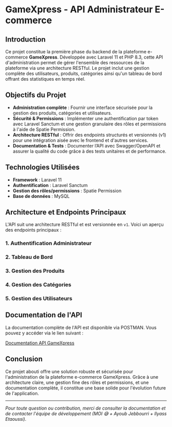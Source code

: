 # GameXpress - API Administrateur E-commerce

## Introduction

Ce projet constitue la première phase du backend de la plateforme e-commerce **GameXpress**. Développée avec Laravel 11 et PHP 8.3, cette API d'administration permet de gérer l'ensemble des ressources de la plateforme via une architecture RESTful. Le projet inclut une gestion complète des utilisateurs, produits, catégories ainsi qu'un tableau de bord offrant des statistiques en temps réel.

## Objectifs du Projet

- **Administration complète** : Fournir une interface sécurisée pour la gestion des produits, catégories et utilisateurs.
- **Sécurité & Permissions** : Implémenter une authentification par token avec Laravel Sanctum et une gestion granulaire des rôles et permissions à l'aide de Spatie Permission.
- **Architecture RESTful** : Offrir des endpoints structurés et versionnés (v1) pour une intégration aisée avec le frontend et d'autres services.
- **Documentation & Tests** : Documenter l’API avec Swagger/OpenAPI et assurer la qualité du code grâce à des tests unitaires et de performance.

## Technologies Utilisées

- **Framework** : Laravel 11
- **Authentification** : Laravel Sanctum
- **Gestion des rôles/permissions** : Spatie Permission
- **Base de données** : MySQL

## Architecture et Endpoints Principaux

L'API suit une architecture RESTful et est versionnée en `v1`. Voici un aperçu des endpoints principaux :

### 1. Authentification Administrateur

### 2. Tableau de Bord

### 3. Gestion des Produits

### 4. Gestion des Catégories

### 5. Gestion des Utilisateurs

## Documentation de l'API

La documentation complète de l'API est disponible via POSTMAN. Vous pouvez y accéder via le lien suivant :

[Documentation API GameXpress](https://documenter.getpostman.com/view/42976466/2sAYkBrLzv)

## Conclusion

Ce projet abouti offre une solution robuste et sécurisée pour l'administration de la plateforme e-commerce GameXpress. Grâce à une architecture claire, une gestion fine des rôles et permissions, et une documentation complète, il constitue une base solide pour l'évolution future de l'application.

---

*Pour toute question ou contribution, merci de consulter la documentation et de contacter l'équipe de développement (MOI 😅 + Ayoub Jebbourri + Ilyass Etaoussi).*
